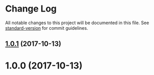 # Change Log

All notable changes to this project will be documented in this file. See [standard-version](https://github.com/conventional-changelog/standard-version) for commit guidelines.

<a name="1.0.1"></a>
## [1.0.1](https://github.com/webliving/pure-update-decorator/compare/v1.0.0...v1.0.1) (2017-10-13)



<a name="1.0.0"></a>
# 1.0.0 (2017-10-13)
